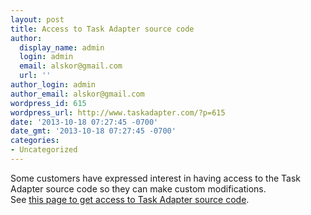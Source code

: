 ```yaml
---
layout: post
title: Access to Task Adapter source code
author:
  display_name: admin
  login: admin
  email: alskor@gmail.com
  url: ''
author_login: admin
author_email: alskor@gmail.com
wordpress_id: 615
wordpress_url: http://www.taskadapter.com/?p=615
date: '2013-10-18 07:27:45 -0700'
date_gmt: '2013-10-18 07:27:45 -0700'
categories:
- Uncategorized
---
```

<p>Some customers have expressed interest in having access to the Task Adapter source code so they can make custom modifications.<br />
See <a href="http://www.taskadapter.com/access-to-source-code/" title="Access to source code">this page to get access to Task Adapter source code</a>.</p>
